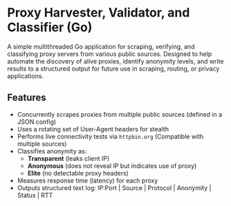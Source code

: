 # Proxy Harvester, Validator, and Classifier (Go)

A simple multithreaded Go application for scraping, verifying, and classifying proxy servers from various public sources. Designed to help automate the discovery of alive proxies, identify anonymity levels, and write results to a structured output for future use in scraping, routing, or privacy applications.

## Features

- Concurrently scrapes proxies from multiple public sources (defined in a JSON config)
- Uses a rotating set of User-Agent headers for stealth
- Performs live connectivity tests via `httpbin.org` (Compatible with multiple sources)
- Classifies anonymity as:
  - **Transparent** (leaks client IP)
  - **Anonymous** (does not reveal IP but indicates use of proxy)
  - **Elite** (no detectable proxy headers)
- Measures response time (latency) for each proxy
- Outputs structured text log: IP:Port | Source | Protocol | Anonymity | Status | RTT
